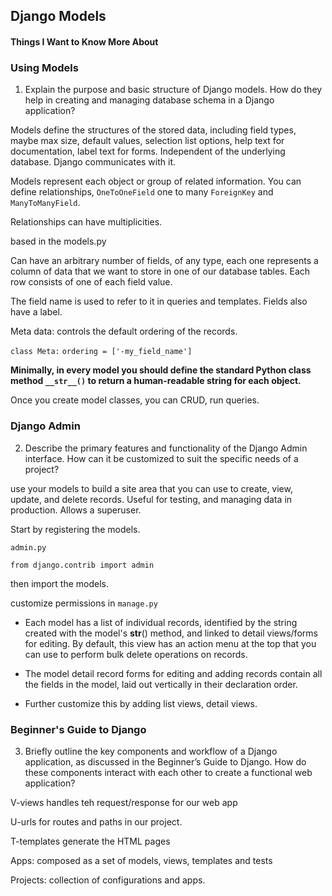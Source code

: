 ## Django Models

#### Things I Want to Know More About


### Using Models

1. Explain the purpose and basic structure of Django models. How do they help in creating and managing database schema in a Django application?

Models define the structures of the stored data, including field types, maybe max size, default values, selection list options, help text for documentation, label text for forms. Independent of the underlying database. Django communicates with it. 

Models represent each object or group of related information. You can define relationships, `OneToOneField` one to many `ForeignKey` and `ManyToManyField`. 

Relationships can have multiplicities. 

based in the models.py

Can have an arbitrary number of fields, of any type, each one represents a column of data that we want to store in one of our database tables. Each row consists of one of each field value. 

The field name is used to refer to it in queries and templates. Fields also have a label. 

Meta data: controls the default ordering of the records. 

`class Meta:`
    `ordering = ['-my_field_name']`

**Minimally, in every model you should define the standard Python class method `__str__()` to return a human-readable string for each object.**

Once you create model classes, you can CRUD, run queries. 

### Django Admin

2. Describe the primary features and functionality of the Django Admin interface. How can it be customized to suit the specific needs of a project?

use your models to build a site area that you can use to create, view, update, and delete records. Useful for testing, and managing data in production. Allows a superuser. 

Start by registering the models. 

`admin.py `

`from django.contrib import admin`

then import the models. 

customize permissions in `manage.py`


- Each model has a list of individual records, identified by the string created with the model's __str__() method, and linked to detail views/forms for editing. By default, this view has an action menu at the top that you can use to perform bulk delete operations on records.

- The model detail record forms for editing and adding records contain all the fields in the model, laid out vertically in their declaration order.

- Further customize this by adding list views, detail views. 

### Beginner's Guide to Django

3. Briefly outline the key components and workflow of a Django application, as discussed in the Beginner’s Guide to Django. How do these components interact with each other to create a functional web application?

V-views handles teh request/response for our web app

U-urls for routes and paths in our project. 

T-templates generate the HTML pages 

Apps: composed as a set of models, views, templates and tests

Projects: collection of configurations and apps. 